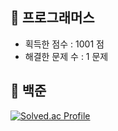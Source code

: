 ## 📌 프로그래머스

- 획득한 점수 : 1001 점
- 해결한 문제 수 : 1 문제

## 📌 백준 

[![Solved.ac Profile](http://mazassumnida.wtf/api/v2/generate_badge?boj=em1n137)](https://solved.ac/ansohxxn/)
